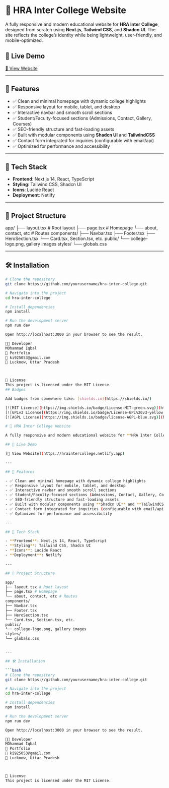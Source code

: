 # 🏫 HRA Inter College Website

A fully responsive and modern educational website for **HRA Inter College**, designed from scratch using **Next.js**, **Tailwind CSS**, and **Shadcn UI**. The site reflects the college’s identity while being lightweight, user-friendly, and mobile-optimized.

## 🚀 Live Demo

[🔗 View Website](https://hraintercollege.netlify.app)

---

## 📌 Features

- ✅ Clean and minimal homepage with dynamic college highlights
- ✅ Responsive layout for mobile, tablet, and desktop
- ✅ Interactive navbar and smooth scroll sections
- ✅ Student/Faculty-focused sections (Admissions, Contact, Gallery, Courses)
- ✅ SEO-friendly structure and fast-loading assets
- ✅ Built with modular components using **Shadcn UI** and **TailwindCSS**
- ✅ Contact form integrated for inquiries (configurable with email/api)
- ✅ Optimized for performance and accessibility

---

## 🧠 Tech Stack

- **Frontend**: Next.js 14, React, TypeScript
- **Styling**: Tailwind CSS, Shadcn UI
- **Icons**: Lucide React
- **Deployment**: Netlify

---

## 📁 Project Structure

app/
├── layout.tsx # Root layout
├── page.tsx # Homepage
└── about, contact, etc # Routes
components/
├── Navbar.tsx
├── Footer.tsx
├── HeroSection.tsx
└── Card.tsx, Section.tsx, etc.
public/
└── college-logo.png, gallery images
styles/
└── globals.css


---

## 🛠️ Installation

```bash
# Clone the repository
git clone https://github.com/yourusername/hra-inter-college.git

# Navigate into the project
cd hra-inter-college

# Install dependencies
npm install

# Run the development server
npm run dev

Open http://localhost:3000 in your browser to see the result.

👨‍💻 Developer
MOhammad Iqbal
🔗 Portfolio
📧 ki925053@gmail.com
📍 Lucknow, Uttar Pradesh



📄 License
This project is licensed under the MIT License.
## Badges

Add badges from somewhere like: [shields.io](https://shields.io/)

[![MIT License](https://img.shields.io/badge/License-MIT-green.svg)](https://choosealicense.com/licenses/mit/)
[![GPLv3 License](https://img.shields.io/badge/License-GPL%20v3-yellow.svg)](https://opensource.org/licenses/)
[![AGPL License](https://img.shields.io/badge/license-AGPL-blue.svg)](http://www.gnu.org/licenses/agpl-3.0)

# 🏫 HRA Inter College Website

A fully responsive and modern educational website for **HRA Inter College**, designed from scratch using **Next.js**, **Tailwind CSS**, and **Shadcn UI**. The site reflects the college’s identity while being lightweight, user-friendly, and mobile-optimized.

## 🚀 Live Demo

[🔗 View Website](https://hraintercollege.netlify.app)

---

## 📌 Features

- ✅ Clean and minimal homepage with dynamic college highlights
- ✅ Responsive layout for mobile, tablet, and desktop
- ✅ Interactive navbar and smooth scroll sections
- ✅ Student/Faculty-focused sections (Admissions, Contact, Gallery, Courses)
- ✅ SEO-friendly structure and fast-loading assets
- ✅ Built with modular components using **Shadcn UI** and **TailwindCSS**
- ✅ Contact form integrated for inquiries (configurable with email/api)
- ✅ Optimized for performance and accessibility

---

## 🧠 Tech Stack

- **Frontend**: Next.js 14, React, TypeScript
- **Styling**: Tailwind CSS, Shadcn UI
- **Icons**: Lucide React
- **Deployment**: Netlify

---

## 📁 Project Structure

app/
├── layout.tsx # Root layout
├── page.tsx # Homepage
└── about, contact, etc # Routes
components/
├── Navbar.tsx
├── Footer.tsx
├── HeroSection.tsx
└── Card.tsx, Section.tsx, etc.
public/
└── college-logo.png, gallery images
styles/
└── globals.css


---

## 🛠️ Installation

```bash
# Clone the repository
git clone https://github.com/yourusername/hra-inter-college.git

# Navigate into the project
cd hra-inter-college

# Install dependencies
npm install

# Run the development server
npm run dev

Open http://localhost:3000 in your browser to see the result.

👨‍💻 Developer
MOhammad Iqbal
🔗 Portfolio
📧 ki925053@gmail.com
📍 Lucknow, Uttar Pradesh



📄 License
This project is licensed under the MIT License.
